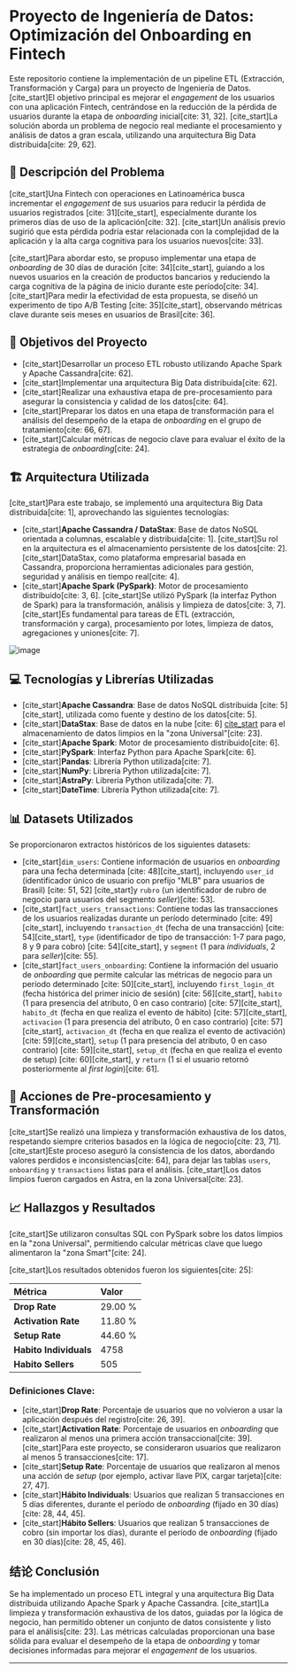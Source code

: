 # Proyecto de Ingeniería de Datos: Optimización del Onboarding en Fintech

Este repositorio contiene la implementación de un pipeline ETL (Extracción, Transformación y Carga) para un proyecto de Ingeniería de Datos. [cite_start]El objetivo principal es mejorar el *engagement* de los usuarios con una aplicación Fintech, centrándose en la reducción de la pérdida de usuarios durante la etapa de *onboarding* inicial[cite: 31, 32]. [cite_start]La solución aborda un problema de negocio real mediante el procesamiento y análisis de datos a gran escala, utilizando una arquitectura Big Data distribuida[cite: 29, 62].

## 📝 Descripción del Problema

[cite_start]Una Fintech con operaciones en Latinoamérica busca incrementar el *engagement* de sus usuarios para reducir la pérdida de usuarios registrados [cite: 31][cite_start], especialmente durante los primeros días de uso de la aplicación[cite: 32]. [cite_start]Un análisis previo sugirió que esta pérdida podría estar relacionada con la complejidad de la aplicación y la alta carga cognitiva para los usuarios nuevos[cite: 33].

[cite_start]Para abordar esto, se propuso implementar una etapa de *onboarding* de 30 días de duración [cite: 34][cite_start], guiando a los nuevos usuarios en la creación de productos bancarios y reduciendo la carga cognitiva de la página de inicio durante este período[cite: 34]. [cite_start]Para medir la efectividad de esta propuesta, se diseñó un experimento de tipo A/B Testing [cite: 35][cite_start], observando métricas clave durante seis meses en usuarios de Brasil[cite: 36].

## 🎯 Objetivos del Proyecto

* [cite_start]Desarrollar un proceso ETL robusto utilizando Apache Spark y Apache Cassandra[cite: 62].
* [cite_start]Implementar una arquitectura Big Data distribuida[cite: 62].
* [cite_start]Realizar una exhaustiva etapa de pre-procesamiento para asegurar la consistencia y calidad de los datos[cite: 64].
* [cite_start]Preparar los datos en una etapa de transformación para el análisis del desempeño de la etapa de *onboarding* en el grupo de tratamiento[cite: 66, 67].
* [cite_start]Calcular métricas de negocio clave para evaluar el éxito de la estrategia de *onboarding*[cite: 24].

## 🏗️ Arquitectura Utilizada

[cite_start]Para este trabajo, se implementó una arquitectura Big Data distribuida[cite: 1], aprovechando las siguientes tecnologías:

* [cite_start]**Apache Cassandra / DataStax**: Base de datos NoSQL orientada a columnas, escalable y distribuida[cite: 1]. [cite_start]Su rol en la arquitectura es el almacenamiento persistente de los datos[cite: 2]. [cite_start]DataStax, como plataforma empresarial basada en Cassandra, proporciona herramientas adicionales para gestión, seguridad y análisis en tiempo real[cite: 4].
* [cite_start]**Apache Spark (PySpark)**: Motor de procesamiento distribuido[cite: 3, 6]. [cite_start]Se utilizó PySpark (la interfaz Python de Spark) para la transformación, análisis y limpieza de datos[cite: 3, 7]. [cite_start]Es fundamental para tareas de ETL (extracción, transformación y carga), procesamiento por lotes, limpieza de datos, agregaciones y uniones[cite: 7].

![image](https://github.com/user-attachments/assets/5c328e1d-c472-466c-8a2b-232128795c10)

## 💻 Tecnologías y Librerías Utilizadas

* [cite_start]**Apache Cassandra**: Base de datos NoSQL distribuida [cite: 5][cite_start], utilizada como fuente y destino de los datos[cite: 5].
* [cite_start]**DataStax**: Base de datos en la nube [cite: 6] [cite_start](Astra) para el almacenamiento de datos limpios en la "zona Universal"[cite: 23].
* [cite_start]**Apache Spark**: Motor de procesamiento distribuido[cite: 6].
* [cite_start]**PySpark**: Interfaz Python para Apache Spark[cite: 6].
* [cite_start]**Pandas**: Librería Python utilizada[cite: 7].
* [cite_start]**NumPy**: Librería Python utilizada[cite: 7].
* [cite_start]**AstraPy**: Librería Python utilizada[cite: 7].
* [cite_start]**DateTime**: Librería Python utilizada[cite: 7].

## 📊 Datasets Utilizados

Se proporcionaron extractos históricos de los siguientes datasets:

* [cite_start]`dim_users`: Contiene información de usuarios en *onboarding* para una fecha determinada [cite: 48][cite_start], incluyendo `user_id` (identificador único de usuario con prefijo "MLB" para usuarios de Brasil) [cite: 51, 52] [cite_start]y `rubro` (un identificador de rubro de negocio para usuarios del segmento *seller*)[cite: 53].
* [cite_start]`fact_users_transactions`: Contiene todas las transacciones de los usuarios realizadas durante un período determinado [cite: 49][cite_start], incluyendo `transaction_dt` (fecha de una transacción) [cite: 54][cite_start], `type` (identificador de tipo de transacción: 1-7 para pago, 8 y 9 para cobro) [cite: 54][cite_start], y `segment` (1 para *individuals*, 2 para *seller*)[cite: 55].
* [cite_start]`fact_users_onboarding`: Contiene la información del usuario de *onboarding* que permite calcular las métricas de negocio para un período determinado [cite: 50][cite_start], incluyendo `first_login_dt` (fecha histórica del primer inicio de sesión) [cite: 56][cite_start], `habito` (1 para presencia del atributo, 0 en caso contrario) [cite: 57][cite_start], `habito_dt` (fecha en que realiza el evento de hábito) [cite: 57][cite_start], `activacion` (1 para presencia del atributo, 0 en caso contrario) [cite: 57][cite_start], `activacion_dt` (fecha en que realiza el evento de activación) [cite: 59][cite_start], `setup` (1 para presencia del atributo, 0 en caso contrario) [cite: 59][cite_start], `setup_dt` (fecha en que realiza el evento de setup) [cite: 60][cite_start], y `return` (1 si el usuario retornó posteriormente al *first login*)[cite: 61].

## 🧹 Acciones de Pre-procesamiento y Transformación

[cite_start]Se realizó una limpieza y transformación exhaustiva de los datos, respetando siempre criterios basados en la lógica de negocio[cite: 23, 71]. [cite_start]Este proceso aseguró la consistencia de los datos, abordando valores perdidos e inconsistencias[cite: 64], para dejar las tablas `users`, `onboarding` y `transactions` listas para el análisis. [cite_start]Los datos limpios fueron cargados en Astra, en la zona Universal[cite: 23].

## 📈 Hallazgos y Resultados

[cite_start]Se utilizaron consultas SQL con PySpark sobre los datos limpios en la "zona Universal", permitiendo calcular métricas clave que luego alimentaron la "zona Smart"[cite: 24].

[cite_start]Los resultados obtenidos fueron los siguientes[cite: 25]:

| Métrica                 | Valor    |
| :---------------------- | :------- |
| **Drop Rate** | 29.00 %  |
| **Activation Rate** | 11.80 %  |
| **Setup Rate** | 44.60 %  |
| **Habito Individuals** | 4758     |
| **Habito Sellers** | 505      |

### Definiciones Clave:

* [cite_start]**Drop Rate**: Porcentaje de usuarios que no volvieron a usar la aplicación después del registro[cite: 26, 39].
* [cite_start]**Activation Rate**: Porcentaje de usuarios en *onboarding* que realizaron al menos una primera acción transaccional[cite: 39]. [cite_start]Para este proyecto, se consideraron usuarios que realizaron al menos 5 transacciones[cite: 17].
* [cite_start]**Setup Rate**: Porcentaje de usuarios que realizaron al menos una acción de *setup* (por ejemplo, activar llave PIX, cargar tarjeta)[cite: 27, 47].
* [cite_start]**Hábito Individuals**: Usuarios que realizan 5 transacciones en 5 días diferentes, durante el período de *onboarding* (fijado en 30 días)[cite: 28, 44, 45].
* [cite_start]**Hábito Sellers**: Usuarios que realizan 5 transacciones de cobro (sin importar los días), durante el período de *onboarding* (fijado en 30 días)[cite: 28, 45, 46].

## 结论 Conclusión

Se ha implementado un proceso ETL integral y una arquitectura Big Data distribuida utilizando Apache Spark y Apache Cassandra. [cite_start]La limpieza y transformación exhaustiva de los datos, guiadas por la lógica de negocio, han permitido obtener un conjunto de datos consistente y listo para el análisis[cite: 23]. Las métricas calculadas proporcionan una base sólida para evaluar el desempeño de la etapa de *onboarding* y tomar decisiones informadas para mejorar el *engagement* de los usuarios.

---
 

